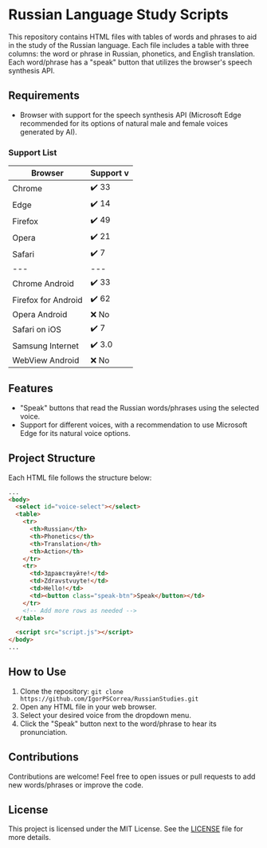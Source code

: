 # Russian Language Study Scripts

This repository contains HTML files with tables of words and phrases to aid in the study of the Russian language. Each file includes a table with three columns: the word or phrase in Russian, phonetics, and English translation. Each word/phrase has a "speak" button that utilizes the browser's speech synthesis API.

## Requirements

- Browser with support for the speech synthesis API (Microsoft Edge recommended for its options of natural male and female voices generated by AI).

### Support List

| Browser             | Support v |
| ------------------- | --------- |
| Chrome              | ✔️ 33     |
| Edge                | ✔️ 14     |
| Firefox             | ✔️ 49     |
| Opera               | ✔️ 21     |
| Safari              | ✔️ 7      |
| ---                 | ---       |
| Chrome Android      | ✔️ 33     |
| Firefox for Android | ✔️ 62     |
| Opera Android       | ❌ No     |
| Safari on iOS       | ✔️ 7      |
| Samsung Internet    | ✔️ 3.0    |
| WebView Android     | ❌ No     |

## Features

- "Speak" buttons that read the Russian words/phrases using the selected voice.
- Support for different voices, with a recommendation to use Microsoft Edge for its natural voice options.

## Project Structure

Each HTML file follows the structure below:

```html
...
<body>
  <select id="voice-select"></select>
  <table>
    <tr>
      <th>Russian</th>
      <th>Phonetics</th>
      <th>Translation</th>
      <th>Action</th>
    </tr>
    <tr>
      <td>Здравствуйте!</td>
      <td>Zdravstvuyte!</td>
      <td>Hello!</td>
      <td><button class="speak-btn">Speak</button></td>
    </tr>
    <!-- Add more rows as needed -->
  </table>

  <script src="script.js"></script>
</body>
...
```

## How to Use

1. Clone the repository: `git clone https://github.com/IgorPSCorrea/RussianStudies.git`
2. Open any HTML file in your web browser.
3. Select your desired voice from the dropdown menu.
4. Click the "Speak" button next to the word/phrase to hear its pronunciation.

## Contributions

Contributions are welcome! Feel free to open issues or pull requests to add new words/phrases or improve the code.

## License

This project is licensed under the MIT License. See the [LICENSE](LICENSE) file for more details.

```

```
